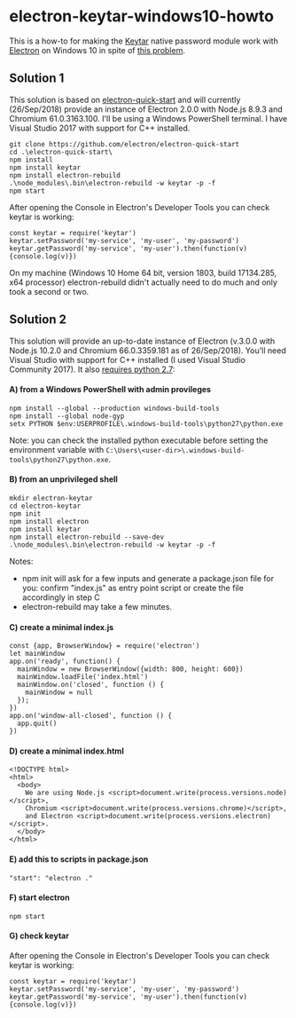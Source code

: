 # electron-keytar-windows10-howto

This is a how-to for making the [Keytar](https://github.com/atom/node-keytar) native password module work with [Electron](https://github.com/electron/electron) on Windows 10 in spite of [this problem](https://github.com/atom/node-keytar/issues/51).

## Solution 1

This solution is based on [electron-quick-start](https://github.com/electron/electron-quick-start) and will currently (26/Sep/2018) provide an instance of Electron 2.0.0 with Node.js 8.9.3 and Chromium 61.0.3163.100. I'll be using a Windows PowerShell terminal. I have Visual Studio 2017 with support for C++ installed.

```
git clone https://github.com/electron/electron-quick-start
cd .\electron-quick-start\
npm install
npm install keytar
npm install electron-rebuild
.\node_modules\.bin\electron-rebuild -w keytar -p -f
npm start
```

After opening the Console in Electron's Developer Tools you can check keytar is working:

```
const keytar = require('keytar')
keytar.setPassword('my-service', 'my-user', 'my-password')
keytar.getPassword('my-service', 'my-user').then(function(v) {console.log(v)})
```

On my machine (Windows 10 Home 64 bit, version 1803, build 17134.285, x64 processor) electron-rebuild didn't actually need to do much and only took a second or two.

## Solution 2

This solution will provide an up-to-date instance of Electron (v.3.0.0 with Node.js 10.2.0 and Chromium 66.0.3359.181 as of 26/Sep/2018). You'll need Visual Studio with support for C++ installed (I used Visual Studio Community 2017). It also [requires python 2.7](https://stackoverflow.com/a/39648550):

#### A) from a Windows PowerShell with admin provileges

```
npm install --global --production windows-build-tools
npm install --global node-gyp
setx PYTHON $env:USERPROFILE\.windows-build-tools\python27\python.exe
```

Note: you can check the installed python executable before setting the environment variable with `C:\Users\<user-dir>\.windows-build-tools\python27\python.exe`.

#### B) from an unprivileged shell

```
mkdir electron-keytar
cd electron-keytar
npm init
npm install electron
npm install keytar
npm install electron-rebuild --save-dev
.\node_modules\.bin\electron-rebuild -w keytar -p -f
```

Notes:
* npm init will ask for a few inputs and generate a package.json file for you: confirm "index.js" as entry point script or create the file accordingly in step C
* electron-rebuild may take a few minutes.

#### C) create a minimal index.js

```
const {app, BrowserWindow} = require('electron')
let mainWindow
app.on('ready', function() {
  mainWindow = new BrowserWindow({width: 800, height: 600})
  mainWindow.loadFile('index.html')
  mainWindow.on('closed', function () {
    mainWindow = null
  });
})
app.on('window-all-closed', function () {
  app.quit()
})
```

#### D) create a minimal index.html

```
<!DOCTYPE html>
<html>
  <body>
    We are using Node.js <script>document.write(process.versions.node)</script>,
    Chromium <script>document.write(process.versions.chrome)</script>,
    and Electron <script>document.write(process.versions.electron)</script>.
  </body>
</html>
```

#### E) add this to scripts in package.json

```
"start": "electron ."
```

#### F) start electron

```
npm start
```

#### G) check keytar

After opening the Console in Electron's Developer Tools you can check keytar is working:

```
const keytar = require('keytar')
keytar.setPassword('my-service', 'my-user', 'my-password')
keytar.getPassword('my-service', 'my-user').then(function(v) {console.log(v)})
```
